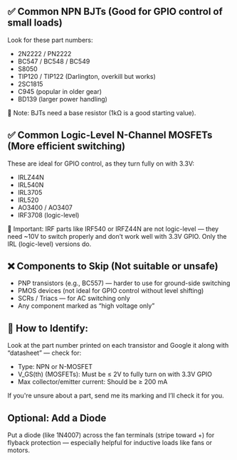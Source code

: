 ## ✅ Common NPN BJTs (Good for GPIO control of small loads)
Look for these part numbers:
- 2N2222 / PN2222
- BC547 / BC548 / BC549
- S8050
- TIP120 / TIP122 (Darlington, overkill but works)
- 2SC1815
- C945 (popular in older gear)
- BD139 (larger power handling)

🔌 Note: BJTs need a base resistor (1kΩ is a good starting value).

## ✅ Common Logic-Level N-Channel MOSFETs (More efficient switching)
These are ideal for GPIO control, as they turn fully on with 3.3V:
- IRLZ44N
- IRL540N
- IRL3705
- IRL520
- AO3400 / AO3407
- IRF3708 (logic-level)

🧠 Important: IRF parts like IRF540 or IRFZ44N are not logic-level — they need ~10V to switch properly and don’t work well with 3.3V GPIO. Only the IRL (logic-level) versions do.

## ❌ Components to Skip (Not suitable or unsafe)
- PNP transistors (e.g., BC557) — harder to use for ground-side switching
- PMOS devices (not ideal for GPIO control without level shifting)
- SCRs / Triacs — for AC switching only
- Any component marked as “high voltage only”

## 🧪 How to Identify:
Look at the part number printed on each transistor and Google it along with “datasheet” — check for:
- Type: NPN or N-MOSFET
- V_GS(th) (MOSFETs): Must be ≤ 2V to fully turn on with 3.3V GPIO
- Max collector/emitter current: Should be ≥ 200 mA

If you're unsure about a part, send me its marking and I’ll check it for you.

## Optional: Add a Diode
Put a diode (like 1N4007) across the fan terminals (stripe toward +) for flyback protection — especially helpful for inductive loads like fans or motors.
